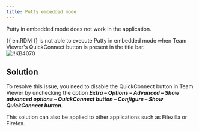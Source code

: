```yaml
---
title: Putty embedded mode
---
```

Putty in embedded mode does not work in the application.  

{{ en.RDM }} is not able to execute Putty in embedded mode when Team Viewer's QuickConnect button is present in the title bar.  
![!!KB4070](https://webdevolutions.azureedge.net/docs/en/kb/KB4070.png)  
## Solution
To resolve this issue, you need to disable the QuickConnect button in Team Viewer by unchecking the option ***Extra – Options – Advanced – Show advanced options – QuickConnect button – Configure – Show QuickConnect button***.  

This solution can also be applied to other applications such as Filezilla or Firefox.
